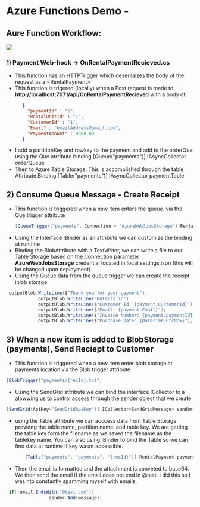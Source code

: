 # Azure Functions Demo - 
## Aure Function Workflow: 
![](https://krevaas.com/flow.png)

### 1) Payment Web-hook -> OnRentalPaymentRecieved.cs
* This function has an HTTPTrigger which deserilaizes the body of the request as a \<RentalPayment\> 
* This function is trigered (locally) when a Post request is made to **http://localhost:7071/api/OnRentalPaymentRecieved** with a body of:
```json
      {
        "paymentId" : "5",
        "RentalUnitId" : "1",
        "CustomerId" : "1",
        "Email" : "emailAddress@gmail.com",
        "PaymentAmount" : 9800.00
      }
 ```
* I add a partitionKey and rowkey to the payment and add to the orderQue using the Que atrribute binding [Queue("payments")] IAsyncCollector<RentalPayment> orderQueue
* Then to Azure Table Storage. This is accomplished through the table Attribute Binding [Table("payments")] IAsyncCollector<RentalPayment> paymentTable
      
## 2) Consume Queue Message - Create Receipt 
* This function is triggered when a new item enters the queue.  via the Que trigger attribute
     ```C#
     [QueueTrigger("payments", Connection = "AzureWebJobsStorage")]RentalPayment payment
    ```
* Using the Interface IBinder as an attribute we can customize the binding at runtime 
* Binding the BlobAttribute with a TextWriter, we can write a file to our Table Storage based on the Connection parameter **AzureWebJobsStorage** credential located in local.settings.json (this will be changed upon deployment) 
* Using the Queue data from the queue trigger we can create the receipt inlob storage:
``` C#
 outputBlob.WriteLine($"Thank you for your payment");
            outputBlob.WriteLine("Details \n");
            outputBlob.WriteLine($"Customer Id: {payment.CustomerId}");
            outputBlob.WriteLine($"Email: {payment.Email}");
            outputBlob.WriteLine($"Invoice Number: {payment.paymentId}");
            outputBlob.WriteLine($"Purchase Date: {DateTime.UtcNow}");
```
## 3) When a new item is added to BlobStorage (payments), Send Reciept to Customer 
* This function is triggered when a new item enter blob storage at payments location via the Blob trigger attribute
``` c#
[BlobTrigger("payments/{recId}.txt",
```
* Using the SendGrid attribute we can bind the interface ICollector to a <SendGridMessage> alowwing us to control access through the sender object that we create 
``` c#
[SendGrid(ApiKey="SendGridApiKey")] ICollector<SendGridMessage> sender
```
* using the Table attribute we can acccess data from Table Storage providng the table name, partition name, and table key.  We are getting the table key form the filename as we saved the filename as the tablekey name.  You can also using IBinder to bind the Table so we can find data at runtime if key wasnt accessible. 
``` c#
       [Table("payments", "payments", "{recId}")] RentalPayment payment,
```
* Then the email is formatted and the attachment is conveted to base64.  We then send the email if the email does not end in @test.  I did this so I was nto constantly spamming myself with emails.  
``` C#
 if(!email.EndsWith("@test.com"))
                sender.Add(message);
```
      
